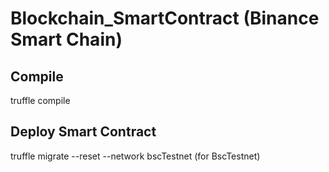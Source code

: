 # Blockchain_SmartContract (Binance Smart Chain)

## Compile

truffle compile

## Deploy Smart Contract

truffle migrate --reset --network bscTestnet (for BscTestnet)

